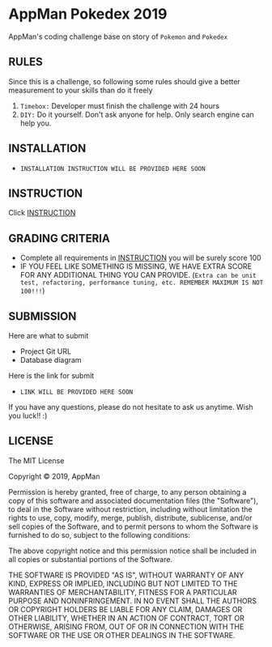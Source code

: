 # AppMan Pokedex 2019

AppMan's coding challenge base on story of `Pokemon` and `Pokedex`

## RULES

Since this is a challenge, so following some rules should give a better measurement to your skills than do it freely

1. `Timebox:` Developer must finish the challenge with 24 hours
2. `DIY:` Do it yourself. Don't ask anyone for help. Only search engine can help you.

## INSTALLATION

- `INSTALLATION INSTRUCTION WILL BE PROVIDED HERE SOON`

## INSTRUCTION

Click [INSTRUCTION](./INSTRUCTION.md)

## GRADING CRITERIA

- Complete all requirements in [INSTRUCTION](./INSTRUCTION.md) you will be surely score 100
- IF YOU FEEL LIKE SOMETHING IS MISSING, WE HAVE EXTRA SCORE FOR ANY ADDITIONAL THING YOU CAN PROVIDE. (`Extra can be unit test, refactoring, performance tuning, etc. REMEMBER MAXIMUM IS NOT 100!!!`)

## SUBMISSION

Here are what to submit

- Project Git URL
- Database diagram

Here is the link for submit

- `LINK WILL BE PROVIDED HERE SOON`

If you have any questions, please do not hesitate to ask us anytime. Wish you luck!! :)

## LICENSE

The MIT License

Copyright © 2019, AppMan

Permission is hereby granted, free of charge, to any person obtaining a copy of this software and associated documentation files (the "Software"), to deal in the Software without restriction, including without limitation the rights to use, copy, modify, merge, publish, distribute, sublicense, and/or sell copies of the Software, and to permit persons to whom the Software is furnished to do so, subject to the following conditions:

The above copyright notice and this permission notice shall be included in all copies or substantial portions of the Software.

THE SOFTWARE IS PROVIDED "AS IS", WITHOUT WARRANTY OF ANY KIND, EXPRESS OR IMPLIED, INCLUDING BUT NOT LIMITED TO THE WARRANTIES OF MERCHANTABILITY, FITNESS FOR A PARTICULAR PURPOSE AND NONINFRINGEMENT. IN NO EVENT SHALL THE AUTHORS OR COPYRIGHT HOLDERS BE LIABLE FOR ANY CLAIM, DAMAGES OR OTHER LIABILITY, WHETHER IN AN ACTION OF CONTRACT, TORT OR OTHERWISE, ARISING FROM, OUT OF OR IN CONNECTION WITH THE SOFTWARE OR THE USE OR OTHER DEALINGS IN THE SOFTWARE.
